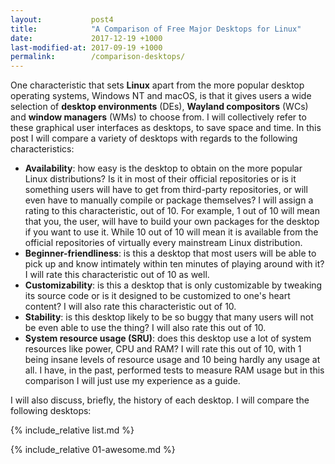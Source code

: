 ```yaml
---
layout:           post4
title:            "A Comparison of Free Major Desktops for Linux"
date:             2017-12-19 +1000
last-modified-at: 2017-09-19 +1000
permalink:        /comparison-desktops/
---
```


One characteristic that sets **Linux** apart from the more popular desktop operating systems, Windows NT and macOS, is that it gives users a wide selection of **desktop environments** (DEs), **Wayland compositors** (WCs) and **window managers** (WMs) to choose from. I will collectively refer to these graphical user interfaces as desktops, to save space and time. In this post I will compare a variety of desktops with regards to the following characteristics:

* **Availability**: how easy is the desktop to obtain on the more popular Linux distributions? Is it in most of their official repositories or is it something users will have to get from third-party repositories, or will even have to manually compile or package themselves? I will assign a rating to this characteristic, out of 10. For example, 1 out of 10 will mean that you, the user, will have to build your own packages for the desktop if you want to use it. While 10 out of 10 will mean it is available from the official repositories of virtually every mainstream Linux distribution.
* **Beginner-friendliness**: is this a desktop that most users will be able to pick up and know intimately within ten minutes of playing around with it? I will rate this characteristic out of 10 as well. 
* **Customizability**: is this a desktop that is only customizable by tweaking its source code or is it designed to be customized to one's heart content? I will also rate this characteristic out of 10. 
* **Stability**: is this desktop likely to be so buggy that many users will not be even able to use the thing? I will also rate this out of 10. 
* **System resource usage (SRU)**: does this desktop use a lot of system resources like power, CPU and RAM? I will rate this out of 10, with 1 being insane levels of resource usage and 10 being hardly any usage at all. I have, in the past, performed tests to measure RAM usage but in this comparison I will just use my experience as a guide.

I will also discuss, briefly, the history of each desktop. I will compare the following desktops:

{% include_relative list.md %}

{% include_relative 01-awesome.md %}
